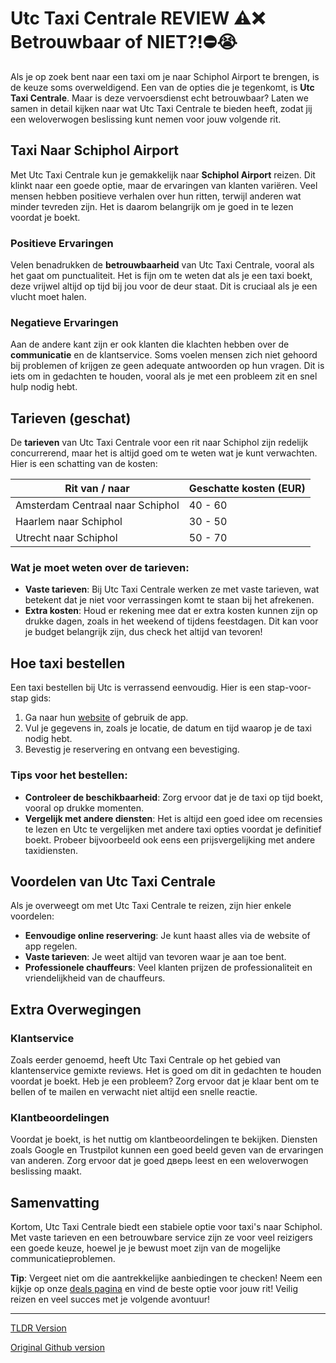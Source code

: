 # Utc Taxi Centrale REVIEW ⚠️❌ Betrouwbaar of NIET?!⛔️😭

Als je op zoek bent naar een taxi om je naar Schiphol Airport te brengen, is de keuze soms overweldigend. Een van de opties die je tegenkomt, is **Utc Taxi Centrale**. Maar is deze vervoersdienst echt betrouwbaar? Laten we samen in detail kijken naar wat Utc Taxi Centrale te bieden heeft, zodat jij een weloverwogen beslissing kunt nemen voor jouw volgende rit.

## Taxi Naar Schiphol Airport

Met Utc Taxi Centrale kun je gemakkelijk naar **Schiphol Airport** reizen. Dit klinkt naar een goede optie, maar de ervaringen van klanten variëren. Veel mensen hebben positieve verhalen over hun ritten, terwijl anderen wat minder tevreden zijn. Het is daarom belangrijk om je goed in te lezen voordat je boekt.

### Positieve Ervaringen

Velen benadrukken de **betrouwbaarheid** van Utc Taxi Centrale, vooral als het gaat om punctualiteit. Het is fijn om te weten dat als je een taxi boekt, deze vrijwel altijd op tijd bij jou voor de deur staat. Dit is cruciaal als je een vlucht moet halen.

### Negatieve Ervaringen

Aan de andere kant zijn er ook klanten die klachten hebben over de **communicatie** en de klantservice. Soms voelen mensen zich niet gehoord bij problemen of krijgen ze geen adequate antwoorden op hun vragen. Dit is iets om in gedachten te houden, vooral als je met een probleem zit en snel hulp nodig hebt.

## Tarieven (geschat)

De **tarieven** van Utc Taxi Centrale voor een rit naar Schiphol zijn redelijk concurrerend, maar het is altijd goed om te weten wat je kunt verwachten. Hier is een schatting van de kosten:

| Rit van / naar                  | Geschatte kosten (EUR) |
|----------------------------------|-------------------------|
| Amsterdam Centraal naar Schiphol | 40 - 60                 |
| Haarlem naar Schiphol            | 30 - 50                 |
| Utrecht naar Schiphol            | 50 - 70                 |

### Wat je moet weten over de tarieven:

- **Vaste tarieven**: Bij Utc Taxi Centrale werken ze met vaste tarieven, wat betekent dat je niet voor verrassingen komt te staan bij het afrekenen.
- **Extra kosten**: Houd er rekening mee dat er extra kosten kunnen zijn op drukke dagen, zoals in het weekend of tijdens feestdagen. Dit kan voor je budget belangrijk zijn, dus check het altijd van tevoren!

## Hoe taxi bestellen

Een taxi bestellen bij Utc is verrassend eenvoudig. Hier is een stap-voor-stap gids:

1. Ga naar hun [website](https://132.nl/SnelTaxi) of gebruik de app.
2. Vul je gegevens in, zoals je locatie, de datum en tijd waarop je de taxi nodig hebt.
3. Bevestig je reservering en ontvang een bevestiging.

### Tips voor het bestellen:

- **Controleer de beschikbaarheid**: Zorg ervoor dat je de taxi op tijd boekt, vooral op drukke momenten.
- **Vergelijk met andere diensten**: Het is altijd een goed idee om recensies te lezen en Utc te vergelijken met andere taxi opties voordat je definitief boekt. Probeer bijvoorbeeld ook eens een prijsvergelijking met andere taxidiensten.

## Voordelen van Utc Taxi Centrale

Als je overweegt om met Utc Taxi Centrale te reizen, zijn hier enkele voordelen:

- **Eenvoudige online reservering**: Je kunt haast alles via de website of app regelen.
- **Vaste tarieven**: Je weet altijd van tevoren waar je aan toe bent.
- **Professionele chauffeurs**: Veel klanten prijzen de professionaliteit en vriendelijkheid van de chauffeurs.

## Extra Overwegingen

### Klantservice

Zoals eerder genoemd, heeft Utc Taxi Centrale op het gebied van klantenservice gemixte reviews. Het is goed om dit in gedachten te houden voordat je boekt. Heb je een probleem? Zorg ervoor dat je klaar bent om te bellen of te mailen en verwacht niet altijd een snelle reactie.

### Klantbeoordelingen

Voordat je boekt, is het nuttig om klantbeoordelingen te bekijken. Diensten zoals Google en Trustpilot kunnen een goed beeld geven van de ervaringen van anderen. Zorg ervoor dat je goed дверь leest en een weloverwogen beslissing maakt.

## Samenvatting

Kortom, Utc Taxi Centrale biedt een stabiele optie voor taxi's naar Schiphol. Met vaste tarieven en een betrouwbare service zijn ze voor veel reizigers een goede keuze, hoewel je je bewust moet zijn van de mogelijke communicatieproblemen.

**Tip**: Vergeet niet om die aantrekkelijke aanbiedingen te checken! Neem een kijkje op onze [deals pagina](https://132.nl/SnelTaxi) en vind de beste optie voor jouw rit! Veilig reizen en veel succes met je volgende avontuur!

---
[TLDR Version](https://gist.github.com/jansensebastian/7fbe235faac9bcff2c1ed161554538e1)

[Original Github version](https://github.com/jansensebastian/utc-taxi-centrale-review-betrouwbaar-of-niet#readme)

